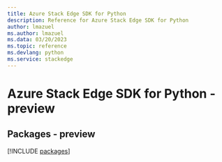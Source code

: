 ```yaml
---
title: Azure Stack Edge SDK for Python
description: Reference for Azure Stack Edge SDK for Python
author: lmazuel
ms.author: lmazuel
ms.data: 03/20/2023
ms.topic: reference
ms.devlang: python
ms.service: stackedge
---
```

# Azure Stack Edge SDK for Python - preview
## Packages - preview
[!INCLUDE [packages](stack-edge-index.md)]